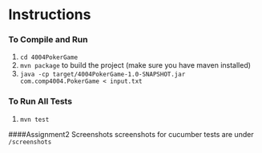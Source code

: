 # Instructions
### To Compile and Run
1. `cd 4004PokerGame`
2. `mvn package` to build the project (make sure you have maven installed)
3. `java -cp target/4004PokerGame-1.0-SNAPSHOT.jar com.comp4004.PokerGame < input.txt`

### To Run All Tests
1. `mvn test`

####Assignment2 Screenshots
screenshots for cucumber tests are under `/screenshots`